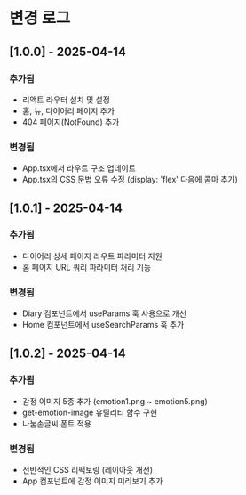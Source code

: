 # 변경 로그

## [1.0.0] - 2025-04-14

### 추가됨
- 리액트 라우터 설치 및 설정
- 홈, 뉴, 다이어리 페이지 추가
- 404 페이지(NotFound) 추가

### 변경됨
- App.tsx에서 라우트 구조 업데이트
- App.tsx의 CSS 문법 오류 수정 (display: 'flex' 다음에 콤마 추가)

## [1.0.1] - 2025-04-14

### 추가됨
- 다이어리 상세 페이지 라우트 파라미터 지원
- 홈 페이지 URL 쿼리 파라미터 처리 기능

### 변경됨
- Diary 컴포넌트에서 useParams 훅 사용으로 개선
- Home 컴포넌트에서 useSearchParams 훅 추가

## [1.0.2] - 2025-04-14

### 추가됨
- 감정 이미지 5종 추가 (emotion1.png ~ emotion5.png)
- get-emotion-image 유틸리티 함수 구현
- 나눔손글씨 폰트 적용

### 변경됨
- 전반적인 CSS 리팩토링 (레이아웃 개선)
- App 컴포넌트에 감정 이미지 미리보기 추가
